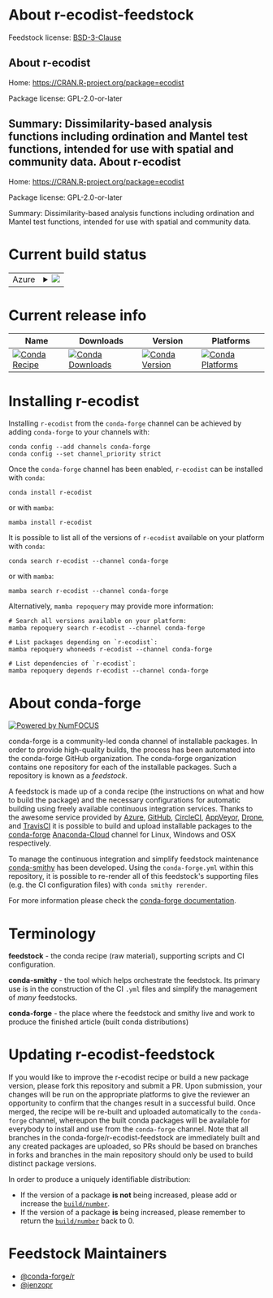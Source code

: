 About r-ecodist-feedstock
=========================

Feedstock license: [BSD-3-Clause](https://github.com/conda-forge/r-ecodist-feedstock/blob/main/LICENSE.txt)

About r-ecodist
---------------

Home: https://CRAN.R-project.org/package=ecodist

Package license: GPL-2.0-or-later

Summary: Dissimilarity-based analysis functions including ordination and Mantel test functions, intended for use with spatial and community data.
About r-ecodist
---------------

Home: https://CRAN.R-project.org/package=ecodist

Package license: GPL-2.0-or-later

Summary: Dissimilarity-based analysis functions including ordination and Mantel test functions, intended for use with spatial and community data.

Current build status
====================


<table>
    
  <tr>
    <td>Azure</td>
    <td>
      <details>
        <summary>
          <a href="https://dev.azure.com/conda-forge/feedstock-builds/_build/latest?definitionId=7981&branchName=main">
            <img src="https://dev.azure.com/conda-forge/feedstock-builds/_apis/build/status/r-ecodist-feedstock?branchName=main">
          </a>
        </summary>
        <table>
          <thead><tr><th>Variant</th><th>Status</th></tr></thead>
          <tbody><tr>
              <td>linux_64_r_base4.2</td>
              <td>
                <a href="https://dev.azure.com/conda-forge/feedstock-builds/_build/latest?definitionId=7981&branchName=main">
                  <img src="https://dev.azure.com/conda-forge/feedstock-builds/_apis/build/status/r-ecodist-feedstock?branchName=main&jobName=linux&configuration=linux%20linux_64_r_base4.2" alt="variant">
                </a>
              </td>
            </tr><tr>
              <td>linux_64_r_base4.3</td>
              <td>
                <a href="https://dev.azure.com/conda-forge/feedstock-builds/_build/latest?definitionId=7981&branchName=main">
                  <img src="https://dev.azure.com/conda-forge/feedstock-builds/_apis/build/status/r-ecodist-feedstock?branchName=main&jobName=linux&configuration=linux%20linux_64_r_base4.3" alt="variant">
                </a>
              </td>
            </tr><tr>
              <td>osx_64_r_base4.2</td>
              <td>
                <a href="https://dev.azure.com/conda-forge/feedstock-builds/_build/latest?definitionId=7981&branchName=main">
                  <img src="https://dev.azure.com/conda-forge/feedstock-builds/_apis/build/status/r-ecodist-feedstock?branchName=main&jobName=osx&configuration=osx%20osx_64_r_base4.2" alt="variant">
                </a>
              </td>
            </tr><tr>
              <td>osx_64_r_base4.3</td>
              <td>
                <a href="https://dev.azure.com/conda-forge/feedstock-builds/_build/latest?definitionId=7981&branchName=main">
                  <img src="https://dev.azure.com/conda-forge/feedstock-builds/_apis/build/status/r-ecodist-feedstock?branchName=main&jobName=osx&configuration=osx%20osx_64_r_base4.3" alt="variant">
                </a>
              </td>
            </tr><tr>
              <td>win_64</td>
              <td>
                <a href="https://dev.azure.com/conda-forge/feedstock-builds/_build/latest?definitionId=7981&branchName=main">
                  <img src="https://dev.azure.com/conda-forge/feedstock-builds/_apis/build/status/r-ecodist-feedstock?branchName=main&jobName=win&configuration=win%20win_64_" alt="variant">
                </a>
              </td>
            </tr>
          </tbody>
        </table>
      </details>
    </td>
  </tr>
</table>

Current release info
====================

| Name | Downloads | Version | Platforms |
| --- | --- | --- | --- |
| [![Conda Recipe](https://img.shields.io/badge/recipe-r--ecodist-green.svg)](https://anaconda.org/conda-forge/r-ecodist) | [![Conda Downloads](https://img.shields.io/conda/dn/conda-forge/r-ecodist.svg)](https://anaconda.org/conda-forge/r-ecodist) | [![Conda Version](https://img.shields.io/conda/vn/conda-forge/r-ecodist.svg)](https://anaconda.org/conda-forge/r-ecodist) | [![Conda Platforms](https://img.shields.io/conda/pn/conda-forge/r-ecodist.svg)](https://anaconda.org/conda-forge/r-ecodist) |

Installing r-ecodist
====================

Installing `r-ecodist` from the `conda-forge` channel can be achieved by adding `conda-forge` to your channels with:

```
conda config --add channels conda-forge
conda config --set channel_priority strict
```

Once the `conda-forge` channel has been enabled, `r-ecodist` can be installed with `conda`:

```
conda install r-ecodist
```

or with `mamba`:

```
mamba install r-ecodist
```

It is possible to list all of the versions of `r-ecodist` available on your platform with `conda`:

```
conda search r-ecodist --channel conda-forge
```

or with `mamba`:

```
mamba search r-ecodist --channel conda-forge
```

Alternatively, `mamba repoquery` may provide more information:

```
# Search all versions available on your platform:
mamba repoquery search r-ecodist --channel conda-forge

# List packages depending on `r-ecodist`:
mamba repoquery whoneeds r-ecodist --channel conda-forge

# List dependencies of `r-ecodist`:
mamba repoquery depends r-ecodist --channel conda-forge
```


About conda-forge
=================

[![Powered by
NumFOCUS](https://img.shields.io/badge/powered%20by-NumFOCUS-orange.svg?style=flat&colorA=E1523D&colorB=007D8A)](https://numfocus.org)

conda-forge is a community-led conda channel of installable packages.
In order to provide high-quality builds, the process has been automated into the
conda-forge GitHub organization. The conda-forge organization contains one repository
for each of the installable packages. Such a repository is known as a *feedstock*.

A feedstock is made up of a conda recipe (the instructions on what and how to build
the package) and the necessary configurations for automatic building using freely
available continuous integration services. Thanks to the awesome service provided by
[Azure](https://azure.microsoft.com/en-us/services/devops/), [GitHub](https://github.com/),
[CircleCI](https://circleci.com/), [AppVeyor](https://www.appveyor.com/),
[Drone](https://cloud.drone.io/welcome), and [TravisCI](https://travis-ci.com/)
it is possible to build and upload installable packages to the
[conda-forge](https://anaconda.org/conda-forge) [Anaconda-Cloud](https://anaconda.org/)
channel for Linux, Windows and OSX respectively.

To manage the continuous integration and simplify feedstock maintenance
[conda-smithy](https://github.com/conda-forge/conda-smithy) has been developed.
Using the ``conda-forge.yml`` within this repository, it is possible to re-render all of
this feedstock's supporting files (e.g. the CI configuration files) with ``conda smithy rerender``.

For more information please check the [conda-forge documentation](https://conda-forge.org/docs/).

Terminology
===========

**feedstock** - the conda recipe (raw material), supporting scripts and CI configuration.

**conda-smithy** - the tool which helps orchestrate the feedstock.
                   Its primary use is in the construction of the CI ``.yml`` files
                   and simplify the management of *many* feedstocks.

**conda-forge** - the place where the feedstock and smithy live and work to
                  produce the finished article (built conda distributions)


Updating r-ecodist-feedstock
============================

If you would like to improve the r-ecodist recipe or build a new
package version, please fork this repository and submit a PR. Upon submission,
your changes will be run on the appropriate platforms to give the reviewer an
opportunity to confirm that the changes result in a successful build. Once
merged, the recipe will be re-built and uploaded automatically to the
`conda-forge` channel, whereupon the built conda packages will be available for
everybody to install and use from the `conda-forge` channel.
Note that all branches in the conda-forge/r-ecodist-feedstock are
immediately built and any created packages are uploaded, so PRs should be based
on branches in forks and branches in the main repository should only be used to
build distinct package versions.

In order to produce a uniquely identifiable distribution:
 * If the version of a package **is not** being increased, please add or increase
   the [``build/number``](https://docs.conda.io/projects/conda-build/en/latest/resources/define-metadata.html#build-number-and-string).
 * If the version of a package **is** being increased, please remember to return
   the [``build/number``](https://docs.conda.io/projects/conda-build/en/latest/resources/define-metadata.html#build-number-and-string)
   back to 0.

Feedstock Maintainers
=====================

* [@conda-forge/r](https://github.com/conda-forge/r/)
* [@jenzopr](https://github.com/jenzopr/)

